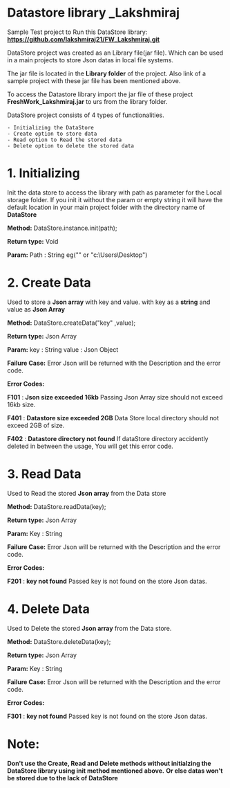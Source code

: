 # Datastore library _Lakshmiraj

Sample Test project to Run this DataStore library: **https://github.com/lakshmiraj21/FW_Lakshmiraj.git**

DataStore project was created as an Library file(jar file). Which can be used in a main projects to store Json datas in local file systems.

The jar file is located in the **Library folder** of the project. Also link of a sample project with these jar file has been mentioned above.

To access the Datastore library import the jar file of these project **FreshWork_Lakshmiraj.jar** to urs from the library folder.

DataStore project consists of 4 types of functionalities.

    - Initializing the DataStore
    - Create option to store data
    - Read option to Read the stored data
    - Delete option to delete the stored data 
    
# 1. Initializing

  Init the data store to access the library with path as parameter for the Local storage folder. If you init it without the param or empty string it will have the default location in your main project folder with the directory name of **DataStore**
  
  **Method:**
    DataStore.instance.init(path);
    
  **Return type:**
    Void
    
  **Param:**
    Path : String eg("" or "c:\Users\Desktop\")
    
# 2. Create Data

  Used to store a **Json array** with key and value. with key as a **string** and value as **Json Array**
  
  **Method:**
    DataStore.createData("key" ,value);
    
  **Return type:**
    Json Array
    
  **Param:**
    key : String
    value : Json Object
    
  **Failure Case:**
    Error Json will be returned with the Description and the error code.
   
   **Error Codes:**
   
   **F101** : **Json size exceeded 16kb**
      Passing Json Array size should not exceed 16kb size.
     
   **F401** : **Datastore size exceeded 2GB**
      Data Store local directory should not exceed 2GB of size.
      
   **F402** : **Datastore directory not found**
      If dataStore directory accidently deleted in between the usage, You will get this error code.
      
 # 3. Read Data
 
   Used to Read the stored **Json array** from the Data store
   
   **Method:** 
    DataStore.readData(key);
    
   **Return type:**
    Json Array
    
   **Param:**
    Key : String
    
   **Failure Case:**
    Error Json will be returned with the Description and the error code.
    
   **Error Codes:**
   
   **F201** : **key not found**
     Passed key is not found on the store Json datas.
     
  # 4. Delete Data
    
   Used to Delete the stored **Json array** from the Data store.
   
   **Method:** 
    DataStore.deleteData(key);
    
   **Return type:**
    Json Array
    
   **Param:**
    Key : String
    
   **Failure Case:**
    Error Json will be returned with the Description and the error code.
    
   **Error Codes:**
   
   **F301** : **key not found**
     Passed key is not found on the store Json datas.
     
     
  # Note:
  
  **Don't use the Create, Read and Delete methods without initialzing the DataStore library using init method mentioned above.**
  **Or else datas won't be stored due to the lack of DataStore**

   

